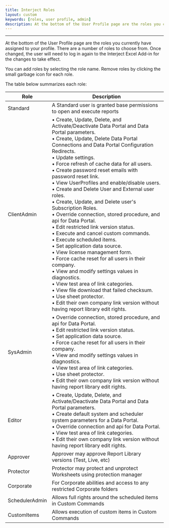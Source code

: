 ```yaml
---
title: Interject Roles
layout: custom
keywords: [roles, user profile, admin]
description: At the bottom of the User Profile page are the roles you currently have assigned to your profile.
---
```

* * *

At the bottom of the User Profile page are the roles you currently have assigned to your profile. There are a number of roles to choose from. Once changed, the user will need to log in again to the Interject Excel Add-in for the changes to take effect.

You can add roles by selecting the role name. Remove roles by clicking the small garbage icon for each role.

The table below summarizes each role:

| Role | Description |
|-----|-----|
| Standard | A Standard user is granted base permissions to open and execute reports |
| ClientAdmin | • Create, Update, Delete, and Activate/Deactivate Data Portal and Data Portal parameters. <br>• Create, Update, Delete Data Portal Connections and Data Portal Configuration Redirects. <br>• Update settings. <br>• Force refresh of cache data for all users. <br>• Create password reset emails with password reset link. <br>• View UserProfiles and enable/disable users. <br>• Create and Delete User and External user roles. <br>• Create, Update, and Delete user's Subscription Roles. <br>• Override connection, stored procedure, and api for Data Portal. <br>• Edit restricted link version status. <br>• Execute and cancel custom commands. <br>• Execute scheduled items. <br>• Set application data source. <br>• View license management form. <br>• Force cache reset for all users in their company. <br>• View and modify settings values in diagnostics. <br>• View test area of link categories. <br>• View file download that failed checksum. <br>• Use sheet protector. <br>• Edit their own company link version without having report library edit rights. |
| SysAdmin | • Override connection, stored procedure, and api for Data Portal. <br>• Edit restricted link version status. <br>• Set application data source. <br>• Force cache reset for all users in their company. <br>• View and modify settings values in diagnostics. <br>• View test area of link categories. <br>• Use sheet protector. <br>• Edit their own company link version without having report library edit rights. |
| Editor | • Create, Update, Delete, and Activate/Deactivate Data Portal and Data Portal parameters. <br>• Create default system and scheduler system parameters for a Data Portal. <br>• Override connection and api for Data Portal. <br>• View test area of link categories. <br>• Edit their own company link version without having report library edit rights. |
| Approver | Approver may approve Report Library versions (Test, Live, etc) |
| Protector | Protector may protect and unprotect Worksheets using protection manager |
| Corporate | For Corporate abilities and access to any restricted Corporate folders |
| SchedulerAdmin | Allows full rights around the scheduled items in Custom Commands |
| CustomItems | Allows execution of custom items in Custom Commands |